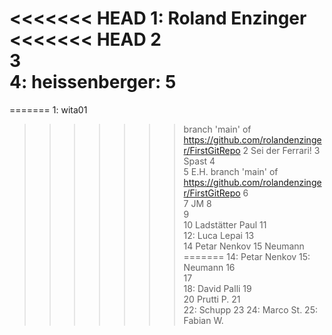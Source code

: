 <<<<<<< HEAD
1: Roland Enzinger
<<<<<<< HEAD
2  
3  
4: heissenberger:
5  
=======
=======
1: wita01
>>>>>>> branch 'main' of https://github.com/rolandenzinger/FirstGitRepo
2  Sei der Ferrari!
3  Spast
4  
5  E.H.
>>>>>>> branch 'main' of https://github.com/rolandenzinger/FirstGitRepo
6  
7  JM
8  
9  
10  Ladstätter Paul
11  
12:  Luca Lepai
13  
14  Petar Nenkov
15  Neumann  
=======
14: Petar Nenkov
15: Neumann
16  
17    
18: David Palli
19  
20  Prutti P.
21  
22: Schupp 
23
24: Marco St.
25: Fabian W.
